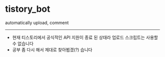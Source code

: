 # tistory_bot
automatically upload, comment

<hr>

- 현재 티스토리에서 공식적인 API 지원이 종료 된 상태라 업로드 스크립트는 사용할 수 없습니다
- 공부 좀 다시 해서 제대로 찾아뵙겠(?) 습니다 
